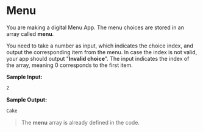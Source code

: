 # Menu

You are making a digital Menu App.
The menu choices are stored in an array called **menu**.

You need to take a number as input, which indicates the choice index, and output the corresponding item from the menu.
In case the index is not valid, your app should output "**Invalid choice**".
The input indicates the index of the array, meaning 0 corresponds to the first item.

**Sample Input:**
```markdown
2
```



**Sample Output:**
```markdown
Cake
```

> The **menu** array is already defined in the code.